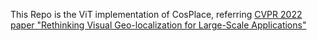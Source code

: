 This Repo is the ViT implementation of CosPlace, referring [CVPR 2022 paper "Rethinking Visual Geo-localization for Large-Scale Applications"](https://github.com/gmberton/CosPlace?tab=readme-ov-file)
